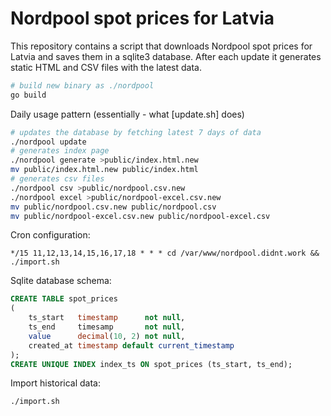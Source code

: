# Nordpool spot prices for Latvia

This repository contains a script that downloads Nordpool spot prices for Latvia and saves them in a sqlite3 database. 
After each update it generates static HTML and CSV files with the latest data.

```bash
# build new binary as ./nordpool
go build
```

Daily usage pattern (essentially - what [update.sh] does)

```bash
# updates the database by fetching latest 7 days of data
./nordpool update
# generates index page
./nordpool generate >public/index.html.new
mv public/index.html.new public/index.html
# generates csv files
./nordpool csv >public/nordpool.csv.new
./nordpool excel >public/nordpool-excel.csv.new
mv public/nordpool.csv.new public/nordpool.csv
mv public/nordpool-excel.csv.new public/nordpool-excel.csv
```

Cron configuration:

```cronexp
*/15 11,12,13,14,15,16,17,18 * * * cd /var/www/nordpool.didnt.work && ./import.sh
```

Sqlite database schema:

```sql
CREATE TABLE spot_prices
(
    ts_start   timestamp      not null,
    ts_end     timesamp       not null,
    value      decimal(10, 2) not null,
    created_at timestamp default current_timestamp
);
CREATE UNIQUE INDEX index_ts ON spot_prices (ts_start, ts_end);
```

Import historical data:

```bash
./import.sh
```
